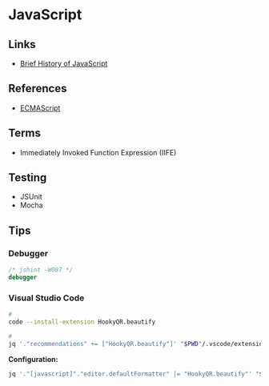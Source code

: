 # JavaScript

<!--
https://app.pluralsight.com/paths/skill/javascript-core-language
https://linkedin.com/learning/javascript-patterns-2/javascript-design-patterns
https://linkedin.com/learning/learning-javascript-debugging-2/welcome
https://linkedin.com/learning/javascript-web-form-programming/building-modern-web-forms
-->

## Links

- [Brief History of JavaScript](https://roadmap.sh/guides/history-of-javascript)

## References

- [ECMAScript](/ecmascript.md)

## Terms

- Immediately Invoked Function Expression (IIFE)

## Testing

- JSUnit
- Mocha

## Tips

### Debugger

```js
/* jshint -W087 */
debugger
```

### Visual Studio Code

```sh
#
code --install-extension HookyQR.beautify

#
jq '."recommendations" += ["HookyQR.beautify"]' "$PWD"/.vscode/extensions.json | sponge "$PWD"/.vscode/extensions.json
```

**Configuration:**

```sh
jq '."[javascript]"."editor.defaultFormatter" |= "HookyQR.beautify"' "$HOME"/.vscode/settings.json | sponge "$HOME"/.vscode/settings.json
```
